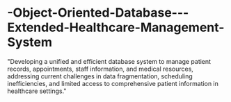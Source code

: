 # -Object-Oriented-Database---Extended-Healthcare-Management-System
"Developing a unified and efficient database system to manage patient records, appointments, staff information, and medical resources, addressing current challenges in data fragmentation, scheduling inefficiencies, and limited access to comprehensive patient information in healthcare settings."
